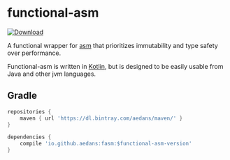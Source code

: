 functional-asm
==============

[![Download](https://api.bintray.com/packages/aedans/maven/fasm/images/download.svg) ](https://bintray.com/aedans/maven/fasm/_latestVersion) 
 
A functional wrapper for [asm](http://asm.ow2.org/) that prioritizes immutability and type safety over performance.

Functional-asm is written in [Kotlin](http://kotlinlang.org), but is designed to be easily usable from Java and other
jvm languages.

Gradle
------

```gradle
repositories {
    maven { url 'https://dl.bintray.com/aedans/maven/' }
}

dependencies {
    compile 'io.github.aedans:fasm:$functional-asm-version'
}
```
